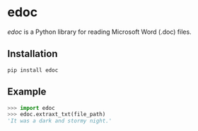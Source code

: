 # edoc

*edoc* is a Python library for reading Microsoft Word (.doc) files.

## Installation

```
pip install edoc
```

## Example

```python
>>> import edoc
>>> edoc.extraxt_txt(file_path)
'It was a dark and stormy night.'
```
